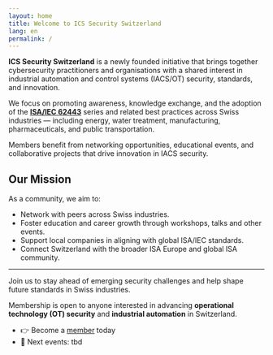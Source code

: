 ```yaml
---
layout: home
title: Welcome to ICS Security Switzerland
lang: en
permalink: /
---
```



**ICS Security Switzerland** is a newly founded initiative that brings together cybersecurity practitioners and organisations with a shared interest in industrial automation and control systems (IACS/OT) security, standards, and innovation.

We focus on promoting awareness, knowledge exchange, and the adoption of the [**ISA/IEC 62443**](https://www.isa.org/standards-and-publications/isa-standards/isa-iec-62443-series-of-standards) series and related best practices across Swiss industries — including energy, water treatment, manufacturing, pharmaceuticals, and public transportation.

Members benefit from networking opportunities, educational events, and collaborative projects that drive innovation in IACS security.

## Our Mission

As a community, we aim to:

- Network with peers across Swiss industries.
- Foster education and career growth through workshops, talks and other events.
- Support local companies in aligning with global ISA/IEC standards.
- Connect Switzerland with the broader ISA Europe and global ISA community.

---

Join us to stay ahead of emerging security challenges and help shape future standards in Swiss industries.

Membership is open to anyone interested in advancing **operational technology (OT) security** and **industrial automation** in Switzerland.


- 👉 Become a [member](./members) today
- 📅 Next events: tbd

